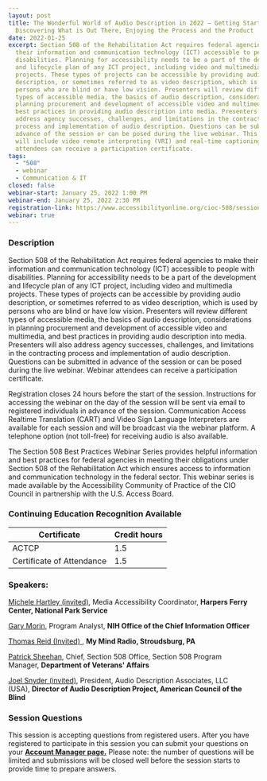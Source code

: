 ```yaml
---
layout: post
title: The Wonderful World of Audio Description in 2022 – Getting Started,
  Discovering What is Out There, Enjoying the Process and the Product
date: 2022-01-25
excerpt: Section 508 of the Rehabilitation Act requires federal agencies to make
  their information and communication technology (ICT) accessible to people with
  disabilities. Planning for accessibility needs to be a part of the development
  and lifecycle plan of any ICT project, including video and multimedia
  projects. These types of projects can be accessible by providing audio
  description, or sometimes referred to as video description, which is used by
  persons who are blind or have low vision. Presenters will review different
  types of accessible media, the basics of audio description, considerations in
  planning procurement and development of accessible video and multimedia, and
  best practices in providing audio description into media. Presenters will also
  address agency successes, challenges, and limitations in the contracting
  process and implementation of audio description. Questions can be submitted in
  advance of the session or can be posed during the live webinar. This webinar
  will include video remote interpreting (VRI) and real-time captioning. Webinar
  attendees can receive a participation certificate.
tags:
  - "508"
  - webinar
  - Communication & IT
closed: false
webinar-start: January 25, 2022 1:00 PM
webinar-end: January 25, 2022 2:30 PM
registration-link: https://www.accessibilityonline.org/cioc-508/session/?id=110984
webinar: true
---
```

### Description

Section 508 of the Rehabilitation Act requires federal agencies to make their information and communication technology (ICT) accessible to people with disabilities. Planning for accessibility needs to be a part of the development and lifecycle plan of any ICT project, including video and multimedia projects. These types of projects can be accessible by providing audio description, or sometimes referred to as video description, which is used by persons who are blind or have low vision. Presenters will review different types of accessible media, the basics of audio description, considerations in planning procurement and development of accessible video and multimedia, and best practices in providing audio description into media. Presenters will also address agency successes, challenges, and limitations in the contracting process and implementation of audio description. Questions can be submitted in advance of the session or can be posed during the live webinar. Webinar attendees can receive a participation certificate.

Registration closes 24 hours before the start of the session. Instructions for accessing the webinar on the day of the session will be sent via email to registered individuals in advance of the session. Communication Access Realtime Translation (CART) and Video Sign Language Interpreters are available for each session and will be broadcast via the webinar platform. A telephone option (not toll-free) for receiving audio is also available.

The Section 508 Best Practices Webinar Series provides helpful information and best practices for federal agencies in meeting their obligations under Section 508 of the Rehabilitation Act which ensures access to information and communication technology in the federal sector. This webinar series is made available by the Accessibility Community of Practice of the CIO Council in partnership with the U.S. Access Board.

### Continuing Education Recognition Available

| **Certificate**           | **Credit hours** |
| ------------------------- | ---------------- |
| ACTCP                     | 1.5              |
| Certificate of Attendance | 1.5              |

### Speakers:

[Michele Hartley (invited)](https://www.accessibilityonline.org/speakers/speaker.aspx?id=10915), Media Accessibility Coordinator, **Harpers Ferry Center, National Park Service**

[Gary Morin](https://www.accessibilityonline.org/speakers/speaker.aspx?id=10724), Program Analyst, **NIH Office of the Chief Information Officer**

[Thomas Reid (Invited) ](https://www.accessibilityonline.org/speakers/speaker.aspx?id=10916), **My Mind Radio, Stroudsburg, PA**

[Patrick Sheehan](https://www.accessibilityonline.org/speakers/speaker.aspx?id=10913), Chief, Section 508 Office, Section 508 Program Manager, **Department of Veterans' Affairs**

[Joel Snyder (invited)](https://www.accessibilityonline.org/speakers/speaker.aspx?id=10487), President, Audio Description Associates, LLC (USA), **Director of Audio Description Project, American Council of the Blind**

### Session Questions

This session is accepting questions from registered users. After you have registered to participate in this session you can submit your questions on your **[Account Manager page.](https://www.accessibilityonline.org/cioc-508/accountManager/18899/session/110879#questions)** Please note: the number of questions will be limited and submissions will be closed well before the session starts to provide time to prepare answers.
